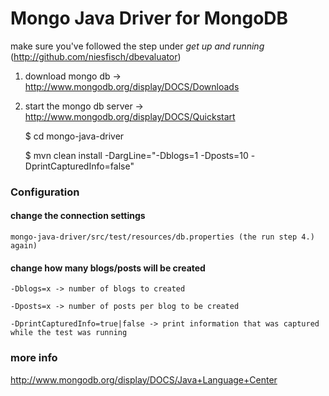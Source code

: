 # Mongo Java Driver for MongoDB

make sure you've followed the step under *get up and running* (<http://github.com/niesfisch/dbevaluator>)

1. download mongo db -> <http://www.mongodb.org/display/DOCS/Downloads>
2. start the mongo db server -> <http://www.mongodb.org/display/DOCS/Quickstart>

    $ cd mongo-java-driver

    $ mvn clean install -DargLine="-Dblogs=1 -Dposts=10 -DprintCapturedInfo=false" 

### Configuration

#### change the connection settings

    mongo-java-driver/src/test/resources/db.properties (the run step 4.) again)

#### change how many blogs/posts will be created

    -Dblogs=x -> number of blogs to created

    -Dposts=x -> number of posts per blog to be created

    -DprintCapturedInfo=true|false -> print information that was captured while the test was running

### more info

http://www.mongodb.org/display/DOCS/Java+Language+Center
